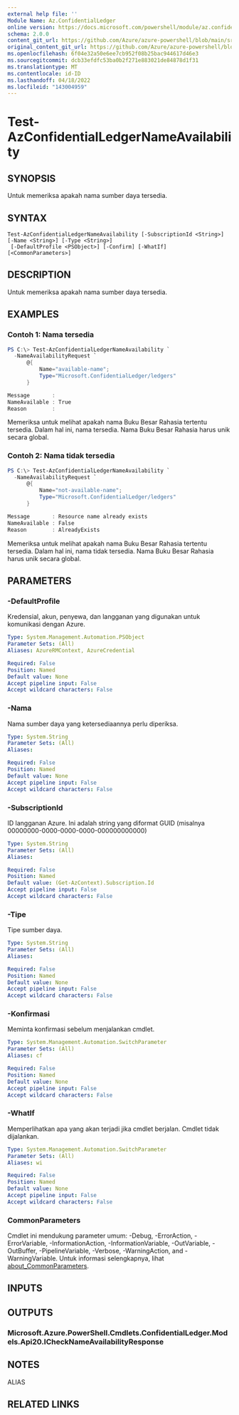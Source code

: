 ```yaml
---
external help file: ''
Module Name: Az.ConfidentialLedger
online version: https://docs.microsoft.com/powershell/module/az.confidentialledger/test-azconfidentialledgernameavailability
schema: 2.0.0
content_git_url: https://github.com/Azure/azure-powershell/blob/main/src/ConfidentialLedger/help/Test-AzConfidentialLedgerNameAvailability.md
original_content_git_url: https://github.com/Azure/azure-powershell/blob/main/src/ConfidentialLedger/help/Test-AzConfidentialLedgerNameAvailability.md
ms.openlocfilehash: 6f04e32a50e6ee7cb952f08b25bac944617d46e3
ms.sourcegitcommit: dcb33efdfc53ba0b2f271e883021de84878d1f31
ms.translationtype: MT
ms.contentlocale: id-ID
ms.lasthandoff: 04/18/2022
ms.locfileid: "143004959"
---
```

# Test-AzConfidentialLedgerNameAvailability

## SYNOPSIS
Untuk memeriksa apakah nama sumber daya tersedia.

## SYNTAX

```
Test-AzConfidentialLedgerNameAvailability [-SubscriptionId <String>] [-Name <String>] [-Type <String>]
 [-DefaultProfile <PSObject>] [-Confirm] [-WhatIf] [<CommonParameters>]
```

## DESCRIPTION
Untuk memeriksa apakah nama sumber daya tersedia.

## EXAMPLES

### Contoh 1: Nama tersedia
```powershell
PS C:\> Test-AzConfidentialLedgerNameAvailability `
  -NameAvailabilityRequest `
      @{
          Name="available-name";
          Type="Microsoft.ConfidentialLedger/ledgers"
      }

Message       :
NameAvailable : True
Reason        :
```

Memeriksa untuk melihat apakah nama Buku Besar Rahasia tertentu tersedia.
Dalam hal ini, nama tersedia.
Nama Buku Besar Rahasia harus unik secara global.

### Contoh 2: Nama tidak tersedia
```powershell
PS C:\> Test-AzConfidentialLedgerNameAvailability `
  -NameAvailabilityRequest `
      @{
          Name="not-available-name";
          Type="Microsoft.ConfidentialLedger/ledgers"
      }

Message       : Resource name already exists
NameAvailable : False
Reason        : AlreadyExists
```

Memeriksa untuk melihat apakah nama Buku Besar Rahasia tertentu tersedia.
Dalam hal ini, nama tidak tersedia.
Nama Buku Besar Rahasia harus unik secara global.

## PARAMETERS

### -DefaultProfile
Kredensial, akun, penyewa, dan langganan yang digunakan untuk komunikasi dengan Azure.

```yaml
Type: System.Management.Automation.PSObject
Parameter Sets: (All)
Aliases: AzureRMContext, AzureCredential

Required: False
Position: Named
Default value: None
Accept pipeline input: False
Accept wildcard characters: False
```

### -Nama
Nama sumber daya yang ketersediaannya perlu diperiksa.

```yaml
Type: System.String
Parameter Sets: (All)
Aliases:

Required: False
Position: Named
Default value: None
Accept pipeline input: False
Accept wildcard characters: False
```

### -SubscriptionId
ID langganan Azure.
Ini adalah string yang diformat GUID (misalnya 00000000-0000-0000-0000-000000000000)

```yaml
Type: System.String
Parameter Sets: (All)
Aliases:

Required: False
Position: Named
Default value: (Get-AzContext).Subscription.Id
Accept pipeline input: False
Accept wildcard characters: False
```

### -Tipe
Tipe sumber daya.

```yaml
Type: System.String
Parameter Sets: (All)
Aliases:

Required: False
Position: Named
Default value: None
Accept pipeline input: False
Accept wildcard characters: False
```

### -Konfirmasi
Meminta konfirmasi sebelum menjalankan cmdlet.

```yaml
Type: System.Management.Automation.SwitchParameter
Parameter Sets: (All)
Aliases: cf

Required: False
Position: Named
Default value: None
Accept pipeline input: False
Accept wildcard characters: False
```

### -WhatIf
Memperlihatkan apa yang akan terjadi jika cmdlet berjalan.
Cmdlet tidak dijalankan.

```yaml
Type: System.Management.Automation.SwitchParameter
Parameter Sets: (All)
Aliases: wi

Required: False
Position: Named
Default value: None
Accept pipeline input: False
Accept wildcard characters: False
```

### CommonParameters
Cmdlet ini mendukung parameter umum: -Debug, -ErrorAction, -ErrorVariable, -InformationAction, -InformationVariable, -OutVariable, -OutBuffer, -PipelineVariable, -Verbose, -WarningAction, and -WarningVariable. Untuk informasi selengkapnya, lihat [about_CommonParameters](http://go.microsoft.com/fwlink/?LinkID=113216).

## INPUTS

## OUTPUTS

### Microsoft.Azure.PowerShell.Cmdlets.ConfidentialLedger.Models.Api20.ICheckNameAvailabilityResponse

## NOTES

ALIAS

## RELATED LINKS

